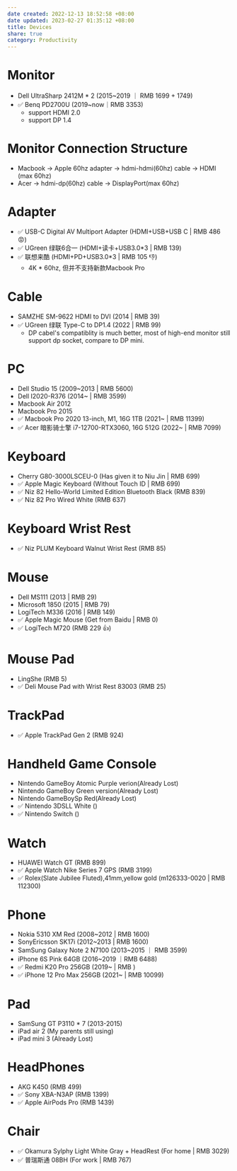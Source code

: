 ```yaml
---
date created: 2022-12-13 18:52:58 +08:00
date updated: 2023-02-27 01:35:12 +08:00
title: Devices
share: true
category: Productivity
---
```

# Monitor
- Dell UltraSharp 2412M * 2 (2015~2019 ｜ RMB 1699 + 1749)
- ✅ Benq PD2700U (2019~now｜RMB 3353)
	- support HDMI 2.0
	- support DP 1.4 

# Monitor Connection Structure
- Macbook -> Apple 60hz adapter  -> hdmi-hdmi(60hz) cable -> HDMI (max 60hz)
- Acer    -> hdmi-dp(60hz) cable -> DisplayPort(max 60hz)

# Adapter
- ✅ USB-C Digital AV Multiport Adapter (HDMI+USB+USB C | RMB 486 😡)
- ✅ UGreen 绿联6合一 (HDMI+读卡+USB3.0\*3 | RMB 139)
- ✅ 联想来酷 (HDMI+PD+USB3.0\*3 | RMB 105 👎) 
	- 4K * 60hz, 但并不支持新款Macbook Pro

# Cable
- SAMZHE SM-9622 HDMI to DVI (2014 | RMB 39)
- ✅ UGreen 绿联 Type-C to DP1.4 (2022 | RMB 99)
	- DP cabel's compatiblity is much better, most of high-end monitor still support dp socket, compare to DP mini.

# PC
- Dell Studio 15 (2009~2013 | RMB 5600)
- Dell I2020-R376 (2014~ | RMB 3599)
- Macbook Air 2012
- Macbook Pro 2015
- ✅ Macbook Pro 2020 13-inch, M1, 16G 1TB (2021~ | RMB 11399)
- ✅ Acer 暗影骑士擎 i7-12700-RTX3060, 16G 512G (2022~ | RMB 7099)

# Keyboard
- Cherry G80-3000LSCEU-0 (Has given it to Niu Jin | RMB 699)
- ✅ Apple Magic Keyboard (Without Touch ID | RMB 699)
- ✅ Niz 82 Hello-World Limited Edition Bluetooth Black (RMB 839)
- ✅ Niz 82 Pro Wired White (RMB 637)

# Keyboard Wrist Rest
- ✅ Niz PLUM Keyboard Walnut Wrist Rest (RMB 85)

# Mouse
- Dell MS111 (2013 | RMB 29)
- Microsoft 1850 (2015 | RMB 79)
- LogiTech M336 (2016 | RMB 149)
- ✅ Apple Magic Mouse (Get from Baidu | RMB 0)
- ✅ LogiTech M720 (RMB 229 👍)

# Mouse Pad
- LingShe (RMB 5)
- ✅ Deli Mouse Pad with Wrist Rest 83003 (RMB 25)

# TrackPad
- ✅ Apple TrackPad Gen 2 (RMB 924)

# Handheld Game Console
- Nintendo GameBoy Atomic Purple verion(Already Lost)
- Nintendo GameBoy Green version(Already Lost)
- Nintendo GameBoySp Red(Already Lost)
- ✅ Nintendo 3DSLL White ()
- ✅ Nintendo Switch ()

# Watch
- HUAWEI Watch GT (RMB 899)
- ✅ Apple Watch Nike Series 7 GPS (RMB 3199)
- ✅ Rolex(Slate Jubilee Fluted),41mm,yellow gold (m126333-0020 | RMB 112300)

# Phone
- Nokia 5310 XM Red (2008~2012 | RMB 1600)
- SonyEricsson SK17i (2012~2013 | RMB 1600)
- SamSung Galaxy Note 2 N7100 (2013~2015 ｜ RMB 3599)
- iPhone 6S Pink 64GB (2016~2019 ｜RMB 6488)
- ✅ Redmi K20 Pro 256GB (2019~ | RMB )
- ✅ iPhone 12 Pro Max 256GB (2021~ | RMB 10099)

# Pad
- SamSung GT P3110 * 7 (2013-2015)
- iPad air 2 (My parents still using)
- iPad mini 3 (Already Lost)

# HeadPhones
- AKG K450 (RMB 499)
- ✅ Sony XBA-N3AP (RMB 1399)
- ✅ Apple AirPods Pro (RMB 1439)

# Chair
- ✅ Okamura Sylphy Light White Gray + HeadRest (For home | RMB 3029)
- ✅ 普瑞斯通 08BH (For work | RMB 767)